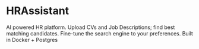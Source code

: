 # HRAssistant
AI powered HR platform. Upload CVs and Job Descriptions; find best matching candidates. Fine-tune the search engine to your preferences. Built in Docker + Postgres

